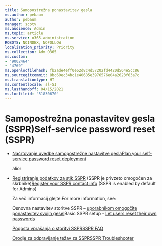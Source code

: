 ```yaml
---
title: Samopostrežna ponastavitev gesla
ms.author: pebaum
author: pebaum
manager: scotv
ms.audience: Admin
ms.topic: article
ms.service: o365-administration
ROBOTS: NOINDEX, NOFOLLOW
localization_priority: Priority
ms.collection: Adm_O365
ms.custom:
- "9002464"
- "4769"
ms.openlocfilehash: fb2ade4eff0e62d8c4d57202fd4420d564e5cc86
ms.sourcegitcommit: 8bc60ec34bc1e40685e3976576e04a2623f63a7c
ms.translationtype: HT
ms.contentlocale: sl-SI
ms.lasthandoff: 04/15/2021
ms.locfileid: "51830670"
---
```

# <a name="self-service-password-reset-sspr"></a><span data-ttu-id="7442d-102">Samopostrežna ponastavitev gesla (SSPR)</span><span class="sxs-lookup"><span data-stu-id="7442d-102">Self-service password reset (SSPR)</span></span>

- [<span data-ttu-id="7442d-103">Načrtovanje uvedbe samopostrežne nastavitve gesla</span><span class="sxs-lookup"><span data-stu-id="7442d-103">Plan your self-service password reset deployment</span></span>](https://go.microsoft.com/fwlink/?linkid=2142944)  

    <span data-ttu-id="7442d-104">ali</span><span class="sxs-lookup"><span data-stu-id="7442d-104">or</span></span>
- <span data-ttu-id="7442d-105">[Registriranje podatkov za stik SSPR](https://go.microsoft.com/fwlink/?linkid=849451) (SSPR je privzeto omogočen za skrbnike)</span><span class="sxs-lookup"><span data-stu-id="7442d-105">[Register your SSPR contact info](https://go.microsoft.com/fwlink/?linkid=849451) (SSPR is enabled by default for Admins)</span></span>

    <span data-ttu-id="7442d-106">Za več informacij glejte:</span><span class="sxs-lookup"><span data-stu-id="7442d-106">For more information, see:</span></span>

    <span data-ttu-id="7442d-107">Osnovna nastavitev storitve SSPR – [uporabnikom omogočite ponastavitev svojih gesel](https://docs.microsoft.com/microsoft-365/admin/add-users/let-users-reset-passwords)</span><span class="sxs-lookup"><span data-stu-id="7442d-107">Basic SSPR setup - [Let users reset their own passwords](https://docs.microsoft.com/microsoft-365/admin/add-users/let-users-reset-passwords)</span></span>

    [<span data-ttu-id="7442d-108">Pogosta vprašanja o storitvi SSPR</span><span class="sxs-lookup"><span data-stu-id="7442d-108">SSPR FAQ</span></span>](https://docs.microsoft.com/azure/active-directory/authentication/active-directory-passwords-faq)

    [<span data-ttu-id="7442d-109">Orodje za odpravljanje težav za SSPR</span><span class="sxs-lookup"><span data-stu-id="7442d-109">SSPR Troubleshooter</span></span>](https://docs.microsoft.com/azure/active-directory/authentication/active-directory-passwords-troubleshoot)

